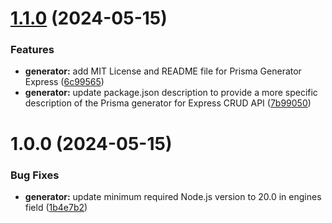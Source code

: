 # [1.1.0](https://github.com/multipliedtwice/prisma-generator-express/compare/v1.0.0...v1.1.0) (2024-05-15)


### Features

* **generator:** add MIT License and README file for Prisma Generator Express ([6c99565](https://github.com/multipliedtwice/prisma-generator-express/commit/6c995652c53946e0f3f303f0495fcfe4e7b96e48))
* **generator:** update package.json description to provide a more specific description of the Prisma generator for Express CRUD API ([7b99050](https://github.com/multipliedtwice/prisma-generator-express/commit/7b99050d2089490082b6c6b7f5174f8572172779))

# 1.0.0 (2024-05-15)


### Bug Fixes

* **generator:** update minimum required Node.js version to 20.0 in engines field ([1b4e7b2](https://github.com/multipliedtwice/prisma-generator-express/commit/1b4e7b2a8e29cc8a9710cc6393ada81b01631de3))
